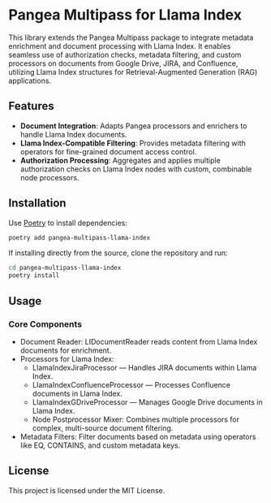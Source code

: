# Pangea Multipass for Llama Index

This library extends the Pangea Multipass package to integrate metadata enrichment and document processing with Llama Index. It enables seamless use of authorization checks, metadata filtering, and custom processors on documents from Google Drive, JIRA, and Confluence, utilizing Llama Index structures for Retrieval-Augmented Generation (RAG) applications.

## Features

- **Document Integration**: Adapts Pangea processors and enrichers to handle Llama Index documents.
- **Llama Index-Compatible Filtering**: Provides metadata filtering with operators for fine-grained document access control.
- **Authorization Processing**: Aggregates and applies multiple authorization checks on Llama Index nodes with custom, combinable node processors.

## Installation

Use [Poetry](https://python-poetry.org/) to install dependencies:

```bash
poetry add pangea-multipass-llama-index
```

If installing directly from the source, clone the repository and run:

```bash
cd pangea-multipass-llama-index
poetry install
```

## Usage
### Core Components
- Document Reader: LIDocumentReader reads content from Llama Index documents for enrichment.
- Processors for Llama Index:
    - LlamaIndexJiraProcessor — Handles JIRA documents within Llama Index.
    - LlamaIndexConfluenceProcessor — Processes Confluence documents in Llama Index.
    - LlamaIndexGDriveProcessor — Manages Google Drive documents in Llama Index.
    - Node Postprocessor Mixer: Combines multiple processors for complex, multi-source document filtering.
- Metadata Filters: Filter documents based on metadata using operators like EQ, CONTAINS, and custom metadata keys.

## License
This project is licensed under the MIT License.
